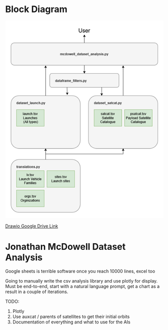 # Block Diagram

![Code Block Diagram](https://github.com/CKalitin/mcdowell-dataset-analysis/blob/main/docs/block-diagram.png)

[Drawio Google Drive Link](https://drive.google.com/file/d/1IRLoI8Vcy9faPdhrrpZJAQ3iU27p1e-x/view?usp=sharing)

# Jonathan McDowell Dataset Analysis
Google sheets is terrible software once you reach 10000 lines, excel too

Going to manually write the csv analysis library and use plotly for display. Must be end-to-end, start with a natural language prompt, get a chart as a result in a couple of iterations. 

TODO:
1. Plotly
2. Use auxcat / parents of satellites to get their initial orbits
3. Documentation of everything and what to use for the AIs